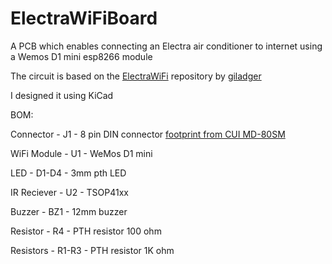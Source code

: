 # ElectraWiFiBoard

A PCB which enables connecting an Electra air conditioner to internet using a Wemos D1 mini esp8266 module

The circuit is based on the [ElectraWiFi](https://github.com/giladger/ElectraWifi) repository by [giladger](https://github.com/giladger)

I designed it using KiCad

BOM:

Connector - J1 - 8 pin DIN connector [footprint from CUI MD-80SM](https://www.cuidevices.com/product/interconnect/connectors/din-connectors/md-80sm)

WiFi Module - U1 - WeMos D1 mini

LED - D1-D4 - 3mm pth LED

IR Reciever - U2 - TSOP41xx

Buzzer - BZ1 - 12mm buzzer

Resistor - R4 - PTH resistor 100 ohm

Resistors - R1-R3 - PTH resistor 1K ohm


